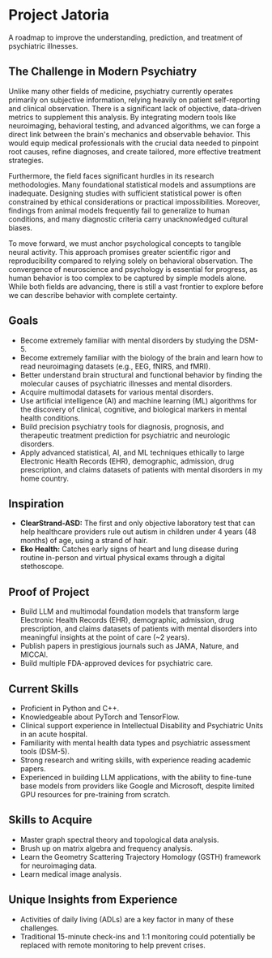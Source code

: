 # Project Jatoria

A roadmap to improve the understanding, prediction, and treatment of psychiatric illnesses.

## The Challenge in Modern Psychiatry

Unlike many other fields of medicine, psychiatry currently operates primarily on subjective information, relying heavily on patient self-reporting and clinical observation. There is a significant lack of objective, data-driven metrics to supplement this analysis. By integrating modern tools like neuroimaging, behavioral testing, and advanced algorithms, we can forge a direct link between the brain's mechanics and observable behavior. This would equip medical professionals with the crucial data needed to pinpoint root causes, refine diagnoses, and create tailored, more effective treatment strategies.

Furthermore, the field faces significant hurdles in its research methodologies. Many foundational statistical models and assumptions are inadequate. Designing studies with sufficient statistical power is often constrained by ethical considerations or practical impossibilities. Moreover, findings from animal models frequently fail to generalize to human conditions, and many diagnostic criteria carry unacknowledged cultural biases.

To move forward, we must anchor psychological concepts to tangible neural activity. This approach promises greater scientific rigor and reproducibility compared to relying solely on behavioral observation. The convergence of neuroscience and psychology is essential for progress, as human behavior is too complex to be captured by simple models alone. While both fields are advancing, there is still a vast frontier to explore before we can describe behavior with complete certainty.

## Goals

- Become extremely familiar with mental disorders by studying the DSM-5.
- Become extremely familiar with the biology of the brain and learn how to read neuroimaging datasets (e.g., EEG, fNIRS, and fMRI).
- Better understand brain structural and functional behavior by finding the molecular causes of psychiatric illnesses and mental disorders.
- Acquire multimodal datasets for various mental disorders.
- Use artificial intelligence (AI) and machine learning (ML) algorithms for the discovery of clinical, cognitive, and biological markers in mental health conditions.
- Build precision psychiatry tools for diagnosis, prognosis, and therapeutic treatment prediction for psychiatric and neurologic disorders.
- Apply advanced statistical, AI, and ML techniques ethically to large Electronic Health Records (EHR), demographic, admission, drug prescription, and claims datasets of patients with mental disorders in my home country.

## Inspiration

- **ClearStrand-ASD:** The first and only objective laboratory test that can help healthcare providers rule out autism in children under 4 years (48 months) of age, using a strand of hair.
- **Eko Health:** Catches early signs of heart and lung disease during routine in-person and virtual physical exams through a digital stethoscope.

## Proof of Project

- Build LLM and multimodal foundation models that transform large Electronic Health Records (EHR), demographic, admission, drug prescription, and claims datasets of patients with mental disorders into meaningful insights at the point of care (~2 years).
- Publish papers in prestigious journals such as JAMA, Nature, and MICCAI.
- Build multiple FDA-approved devices for psychiatric care.

## Current Skills

- Proficient in Python and C++.
- Knowledgeable about PyTorch and TensorFlow.
- Clinical support experience in Intellectual Disability and Psychiatric Units in an acute hospital.
- Familiarity with mental health data types and psychiatric assessment tools (DSM-5).
- Strong research and writing skills, with experience reading academic papers.
- Experienced in building LLM applications, with the ability to fine-tune base models from providers like Google and Microsoft, despite limited GPU resources for pre-training from scratch.

## Skills to Acquire

- Master graph spectral theory and topological data analysis.
- Brush up on matrix algebra and frequency analysis.
- Learn the Geometry Scattering Trajectory Homology (GSTH) framework for neuroimaging data.
- Learn medical image analysis.

## Unique Insights from Experience

- Activities of daily living (ADLs) are a key factor in many of these challenges.
- Traditional 15-minute check-ins and 1:1 monitoring could potentially be replaced with remote monitoring to help prevent crises.
